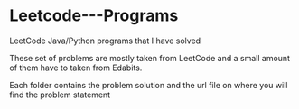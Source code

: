 # Leetcode---Programs
LeetCode Java/Python programs that I have solved

These set of problems are mostly taken from LeetCode and a small amount of them have to taken from Edabits.

Each folder contains the problem solution and the url file on where you will find the problem statement
